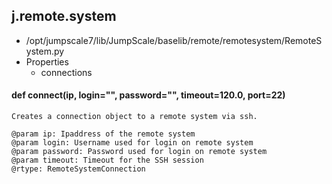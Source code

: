 ## j.remote.system

- /opt/jumpscale7/lib/JumpScale/baselib/remote/remotesystem/RemoteSystem.py
- Properties
    - connections

#### def connect(ip, login="", password="", timeout=120.0, port=22) 

    Creates a connection object to a remote system via ssh.
    
    @param ip: Ipaddress of the remote system
    @param login: Username used for login on remote system
    @param password: Password used for login on remote system
    @param timeout: Timeout for the SSH session       
    @rtype: RemoteSystemConnection


